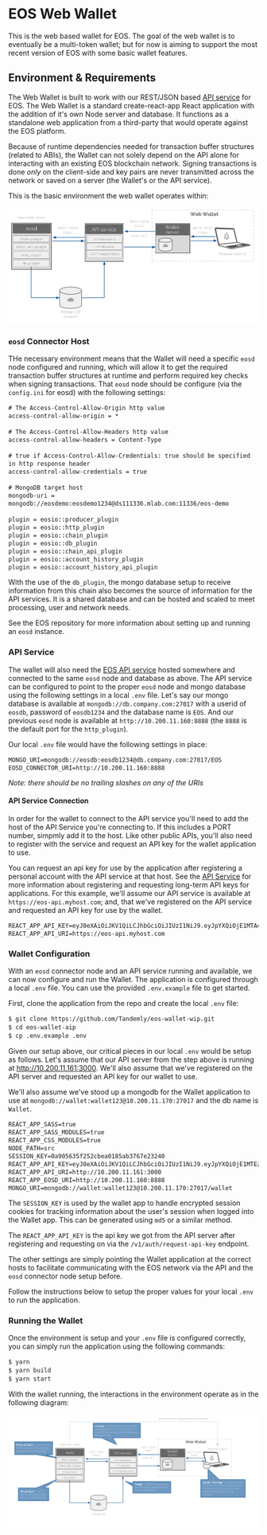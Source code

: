 # EOS Web Wallet

This is the web based wallet for EOS. The goal of the web wallet is to eventually be a multi-token wallet; but for now
is aiming to support the most recent version of EOS with some basic wallet features.

## Environment & Requirements
The Web Wallet is built to work with our REST/JSON based [API service](https://github.com/Tandemly/eos-api-service) for EOS.
The Web Wallet is a standard create-react-app React application with the addition of it's own Node server and database. It 
functions as a standalone web application from a third-party that would operate against the EOS platform.

Because of runtime dependencies needed for transaction buffer structures (related to ABIs), the Wallet can not solely 
depend on the API alone for interacting with an existing EOS blockchain network.  Signing transactions is done *only*
on the client-side and key pairs are never transmitted across the network or saved on a server (the Wallet's or the API
service).

This is the basic environment the web wallet operates within:

![Wallet Environment](docs/Web-Wallet-EOS-Basic-Diagram.png?raw=true "Wallet Environment")

### `eosd` Connector Host
THe necessary environment means that the Wallet will need a specific `eosd` node configured and running, which will 
allow it to get the required transaction buffer structures at runtime and perform required key checks when signing
transactions.  That `eosd` node should be configure (via the `config.ini` for eosd) with the following settings:

```
# The Access-Control-Allow-Origin http value
access-control-allow-origin = *

# The Access-Control-Allow-Headers http value
access-control-allow-headers = Content-Type

# true if Access-Control-Allow-Credentials: true should be specified in http response header
access-control-allow-credentials = true

# MongoDB target host
mongodb-uri = mongodb://eosdemo:eosdemo1234@ds111336.mlab.com:11336/eos-demo

plugin = eosio::producer_plugin
plugin = eosio::http_plugin
plugin = eosio::chain_plugin
plugin = eosio::db_plugin
plugin = eosio::chain_api_plugin
plugin = eosio::account_history_plugin
plugin = eosio::account_history_api_plugin
```
With the use of the `db_plugin`, the mongo database setup to receive information from this chain also becomes
the source of information for the API services.  It is a shared database and can be hosted and scaled to meet
processing, user and network needs.

See the EOS repository for more information about setting up and running an `eosd` instance.

### API Service
The wallet will also need the [EOS API service]() hosted somewhere and connected to the same `eosd` node and database as above. 
The API service can be configured to point to the proper `eosd` node and mongo database using the following settings in 
a local `.env` file. Let's say our mongo database is available at `mongodb://db.company.com:27017` with a userid of `eosdb`, 
password of `eosdb1234` and the database name is `EOS`. And our previous `eosd` node is available at `http://10.200.11.160:8888` (the `8888` is the default port
for the `http_plugin`).

Our local `.env` file would have the following settings in place:

```
MONGO_URI=mongodb://eosdb:eosdb1234@db.company.com:27017/EOS
EOSD_CONNECTOR_URI=http://10.200.11.160:8888
```

*Note: there should be no trailing slashes on any of the URIs*

#### API Service Connection
In order for the wallet to connect to the API service you'll need to add the host of the API Service you're connecting to. If 
this includes a PORT number, simpmly add it to the host.  Like other public APIs, you'll also need to register with the service 
and request an API key for the wallet application to use.

You can request an api key for use by the application after registering a personal account with the API service at that host. See
the [API Service]() for more information about registering and requesting long-term API keys for applications. For this example, 
we'll assume our API service is available at `https://eos-api.myhost.com`; and, that we've registered on the API service and requested 
an API key for use by the wallet.

```
REACT_APP_API_KEY=eyJ0eXAiOiJKV1QiLCJhbGciOiJIUzI1NiJ9.eyJpYXQiOjE1MTA4ODkwMjEsInN1YiI6IjVhMGU1NjI0MjdkMTc4MDA3OGZiYzVmYSIsImp0aSI6IiQyYSQxMCQweU4vRU5Dd0ZHazlKVFpJMy5kb2llWmJOa2NYVTFuZGp0aVczcDZIUFNOcDREYTZXSlIwYSIsInJvbGVzIjpbInVzZXIiXX0.14F19VV6lrhFN4jPvrXFospbPRQFkQUrbgpoALyDnPs 
REACT_APP_API_URI=https://eos-api.myhost.com
```

### Wallet Configuration
With an `eosd` connector node and an API service running and available, we can now configure and run the Wallet.
The application is configured through a local `.env` file.  You can use the provided `.env.example` file to get started. 

First, clone the application from the repo and create the local `.env` file:

```bash
$ git clone https://github.com/Tandemly/eos-wallet-wip.git
$ cd eos-wallet-aip
$ cp .env.example .env
```

Given our setup above, our critical pieces in our local `.env` would be setup as follows.  Let's assume that our API server from the step above is running at http://10.200.11.161:3000. We'll also assume that we've registered on the API server and requested an API key for our wallet to use.

We'll also assume we've stood up a mongodb for the Wallet application to use at `mongodb://wallet:wallet123@10.200.11.170:27017` and the db name is `Wallet`.

```
REACT_APP_SASS=true
REACT_APP_SASS_MODULES=true
REACT_APP_CSS_MODULES=true
NODE_PATH=src
SESSION_KEY=0a905635f252cbea0185ab3767e23240
REACT_APP_API_KEY=eyJ0eXAiOiJKV1QiLCJhbGciOiJIUzI1NiJ9.eyJpYXQiOjE1MTEzMjg2NTMsInN1YiI6IjVhMTUwYjQ4ZTBhMjFiMGFlZjRhYmM1NSIsImp0aSI6IiQyYSQxMCRDeG5CRS9ONENUdUs0bUZENnl4Ui9Pc044UXlLUUhSSFBMS2Fhc2IybDkwbWFkelc1OVlhaSIsInJvbGVzIjpbInVzZXIiXX0.AEi5Q0Wi6lnuy4euUghBTQ6nsBeZIhEWl4ujXo11It0
REACT_APP_API_URI=http://10.200.11.161:3000
REACT_APP_EOSD_URI=http://10.200.11.160:8888
MONGO_URI=mongodb://wallet:wallet123@10.200.11.170:27017/wallet
```

The `SESSION_KEY` is used by the wallet app to handle encrypted session cookies for tracking information about the user's session when logged into the Wallet app. This can be generated using `md5` or a similar method.

The `REACT_APP_API_KEY` is the api key we got from the API server after registering and requesting on via the `/v1/auth/request-api-key` endpoint.

The other settings are simply pointing the Wallet application at the correct hosts to facilitate communicating with the EOS network via the API and the `eosd` connector node setup before.

Follow the instructions below to setup the proper values for your local `.env` to run the application.

### Running the Wallet
Once the environment is setup and your `.env` file is configured correctly, you can simply run the application using the following commands:

```bash
$ yarn 
$ yarn build
$ yarn start
```

With the wallet running, the interactions in the environment operate as in the following diagram:

![Wallet Annotated](docs/Web-Wallet-EOS-Annotated-Diagram.png?raw=true)
